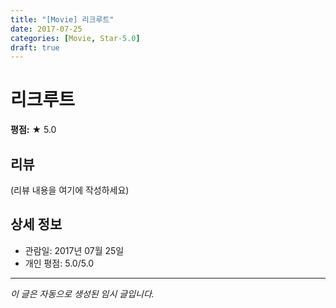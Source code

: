 ```yaml
---
title: "[Movie] 리크루트"
date: 2017-07-25
categories: [Movie, Star-5.0]
draft: true
---
```


# 리크루트

**평점:** ★ 5.0

## 리뷰

(리뷰 내용을 여기에 작성하세요)

## 상세 정보

- 관람일: 2017년 07월 25일
- 개인 평점: 5.0/5.0

---

*이 글은 자동으로 생성된 임시 글입니다.*
